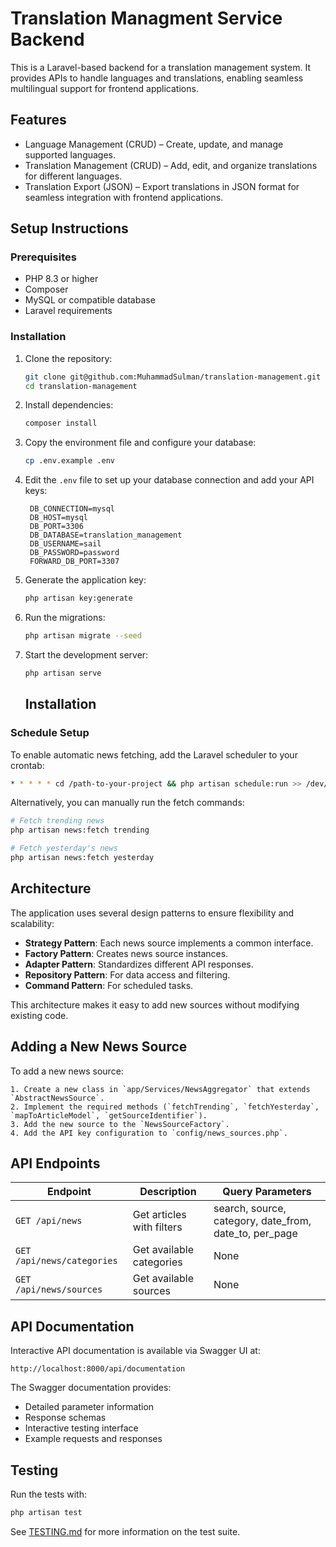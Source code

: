 # Translation Managment Service Backend

This is a Laravel-based backend for a translation management system. It provides APIs to handle languages and translations, enabling seamless multilingual support for frontend applications.


## Features

- Language Management (CRUD) – Create, update, and manage supported languages.
- Translation Management (CRUD) – Add, edit, and organize translations for different languages.
- Translation Export (JSON) – Export translations in JSON format for seamless integration with frontend applications.

## Setup Instructions
### Prerequisites

- PHP 8.3 or higher
- Composer
- MySQL or compatible database
- Laravel requirements

### Installation

1. Clone the repository:

   ```bash
   git clone git@github.com:MuhammadSulman/translation-management.git
   cd translation-management
   ```

2. Install dependencies:

   ```bash
   composer install
   ```

3. Copy the environment file and configure your database:

   ```bash
   cp .env.example .env
   ```

4. Edit the `.env` file to set up your database connection and add your API keys:

   ```
	DB_CONNECTION=mysql
	DB_HOST=mysql
	DB_PORT=3306
	DB_DATABASE=translation_management
	DB_USERNAME=sail
	DB_PASSWORD=password
	FORWARD_DB_PORT=3307
   ```

5. Generate the application key:

   ```bash
   php artisan key:generate
   ```

6. Run the migrations:

   ```bash
   php artisan migrate --seed
   ```

7. Start the development server:

   ```bash
   php artisan serve
   ```
	## Installation

### Schedule Setup

To enable automatic news fetching, add the Laravel scheduler to your crontab:

```bash
* * * * * cd /path-to-your-project && php artisan schedule:run >> /dev/null 2>&1
```

Alternatively, you can manually run the fetch commands:

```bash
# Fetch trending news
php artisan news:fetch trending

# Fetch yesterday's news
php artisan news:fetch yesterday
```

## Architecture

The application uses several design patterns to ensure flexibility and scalability:

- **Strategy Pattern**: Each news source implements a common interface.
- **Factory Pattern**: Creates news source instances.
- **Adapter Pattern**: Standardizes different API responses.
- **Repository Pattern**: For data access and filtering.
- **Command Pattern**: For scheduled tasks.

This architecture makes it easy to add new sources without modifying existing code.

## Adding a New News Source

To add a new news source:

    1. Create a new class in `app/Services/NewsAggregator` that extends `AbstractNewsSource`.
    2. Implement the required methods (`fetchTrending`, `fetchYesterday`, `mapToArticleModel`, `getSourceIdentifier`).
    3. Add the new source to the `NewsSourceFactory`.
    4. Add the API key configuration to `config/news_sources.php`.

## API Endpoints

| Endpoint | Description | Query Parameters |
|----------|-------------|------------------|
| `GET /api/news` | Get articles with filters | search, source, category, date_from, date_to, per_page |
| `GET /api/news/categories` | Get available categories | None |
| `GET /api/news/sources` | Get available sources | None |

## API Documentation

Interactive API documentation is available via Swagger UI at:

```
http://localhost:8000/api/documentation
```

The Swagger documentation provides:
- Detailed parameter information
- Response schemas
- Interactive testing interface
- Example requests and responses

## Testing

Run the tests with:

```bash
php artisan test
```

See [TESTING.md](TESTING.md) for more information on the test suite.

